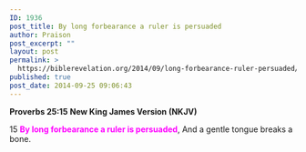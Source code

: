 ```yaml
---
ID: 1936
post_title: By long forbearance a ruler is persuaded
author: Praison
post_excerpt: ""
layout: post
permalink: >
  https://biblerevelation.org/2014/09/long-forbearance-ruler-persuaded/
published: true
post_date: 2014-09-25 09:06:43
---
```

<strong>Proverbs 25:15</strong>
<strong> New King James Version (NKJV)</strong>

15 <span style="color: #ff00ff;"><strong>By long forbearance a ruler is persuaded</strong></span>,
And a gentle tongue breaks a bone.